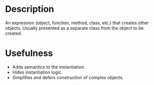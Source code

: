 # Description

An expression (object, function, method, class, etc.) that creates other objects.
Usually presented as a separate class from the object to be created.

# Usefulness

- Adds semantics to the instantiation.
- Hides instantiation logic.
- Simplifies and defers construction of complex objects.
